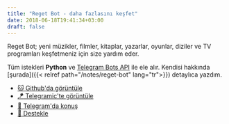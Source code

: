 ```yaml
---
title: "Reget Bot - daha fazlasını keşfet"
date: 2018-06-18T19:41:34+03:00
draft: false
---
```


Reget Bot; yeni müzikler, filmler, kitaplar, yazarlar, oyunlar, diziler ve TV programları keşfetmeniz için size yardım eder.

Tüm istekleri __Python__ ve [Telegram Bots API](https://core.telegram.org/bots/api) ile ele alır. Kendisi hakkında [şurada]({{< relref path="/notes/reget-bot" lang="tr">}}) detaylıca yazdım.

- [:cat: Github'da görüntüle](https://bit.ly/regetbot-github)   
- [:kite: Telegramic'te görüntüle](https://bit.ly/regetbot-telegramic)
- [:speak_no_evil: Telegram'da konuş](https://bit.ly/regetbot-telegram)
- [:stars: Destekle](https://bit.ly/regetbot-rating)
